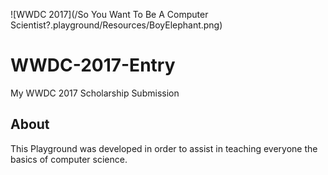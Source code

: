 ![WWDC 2017](/So You Want To Be A Computer Scientist?.playground/Resources/BoyElephant.png)

# WWDC-2017-Entry

My WWDC 2017 Scholarship Submission


## About

This Playground was developed in order to assist in teaching everyone the basics of computer science.
